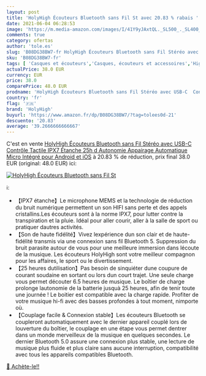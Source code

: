 ```yaml
---
layout: post
title: 'HolyHigh Écouteurs Bluetooth sans Fil St avec 20.83 % rabais '
date: 2021-06-04 06:28:53
image: 'https://m.media-amazon.com/images/I/41Y9yJAxtQL._SL500_._SL400_.jpg'
comments: true
category: ofertas
author: 'tole.es'
slug: 'B08DG38BW7-fr HolyHigh Écouteurs Bluetooth sans Fil Stéréo avec USB-C...'
sku: 'B08DG38BW7-fr'
tags: [ 'Casques et écouteurs','Casques, écouteurs et accessoires','High-Tech','holyhigh', ]
actualPrice: 38.0 EUR
currency: EUR
price: 38.0
comparePrice: 48.0 EUR
prodname: 'HolyHigh Écouteurs Bluetooth sans Fil Stéréo avec USB-C  Contrôle Tactile IPX7 Étanche 25h d Autonomie  Appairage Automatique Micro Intégré pour Android et iOS'
country: 'fr'
flag: '🇫🇷'
brand: 'HolyHigh'
buyurl: 'https://www.amazon.fr/dp/B08DG38BW7/?tag=tolees0d-21'
descuento: '20.83'
average: '39.2666666666667'
---
```


C'est en vente [HolyHigh Écouteurs Bluetooth sans Fil Stéréo avec USB-C  Contrôle Tactile IPX7 Étanche 25h d Autonomie  Appairage Automatique Micro Intégré pour Android et iOS](https://www.amazon.fr/dp/B08DG38BW7/?tag=tolees0d-21)  à  20.83 % de réduction, prix final  38.0 EUR (original: 48.0 EUR) ici:

[![HolyHigh Écouteurs Bluetooth sans Fil St](https://m.media-amazon.com/images/I/41Y9yJAxtQL._SL500_._SL400_.jpg)](https://www.amazon.fr/dp/B08DG38BW7/?tag=tolees0d-21)

ℹ️:

- 【IPX7 étanche】Le microphone MEMS et la technologie de réduction du bruit numérique permettent un son HIFI sans perte et des appels cristallins.Les écouteurs sont à la norme IPX7, pour lutter contre la transpiration et la pluie. Idéal pour aller courir, aller à la salle de sport ou pratiquer dautres activités.
- 【Son de haute fidélité】Vivez lexpérience dun son clair et de haute-fidélité transmis via une connexion sans fil Bluetooth 5. Suppression du bruit parasite autour de vous pour une meilleure immersion dans lécoute de la musique. Les écouteurs HolyHigh sont votre meilleur compagnon pour les affaires, le sport ou le divertissement.
- 【25 heures dutilisation】Pas besoin de sinquiéter dune coupure de courant soudaine en sortant ou lors dun court trajet. Une seule charge vous permet découter 6.5 heures de musique. Le boîtier de charge prolonge lautonomie de la batterie jusquà 25 heures, afin de tenir toute une journée ! Le boitier est compatible avec la charge rapide. Profiter de votre musique hi-fi avec des basses profondes à tout moment, nimporte où.
- 【Couplage facile & Connexion stable】Les écouteurs Bluetooth se coupleront automatiquement avec le dernier appareil couplé lors de louverture du boîtier, le couplage en une étape vous permet dentrer dans un monde merveilleux de la musique en quelques secondes. Le dernier Bluetooth 5.0 assure une connexion plus stable, une lecture de musique plus fluide et plus claire sans aucune interruption, compatibilité avec tous les appareils compatibles Bluetooth.

[🛒 Achète-le!!](https://www.amazon.fr/dp/B08DG38BW7/?tag=tolees0d-21)
